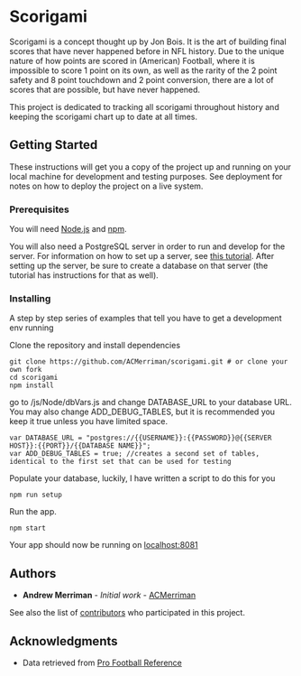 # Scorigami

Scorigami is a concept thought up by Jon Bois. It is the art of building final scores that have never happened before in NFL history. Due to the unique nature of how points are scored in (American) Football, where it is impossible to score 1 point on its own, as well as the rarity of the 2 point safety and 8 point touchdown and 2 point conversion, there are a lot of scores that are possible, but have never happened.

This project is dedicated to tracking all scorigami throughout history and keeping the scorigami chart up to date at all times.

## Getting Started

These instructions will get you a copy of the project up and running on your local machine for development and testing purposes. See deployment for notes on how to deploy the project on a live system.

### Prerequisites

You will need [Node.js](https://nodejs.org/en/) and [npm](https://www.npmjs.com/).

You will also need a PostgreSQL server in order to run and develop for the server. For information on how to set up a server, see [this tutorial](https://www.techrepublic.com/blog/diy-it-guy/diy-a-postgresql-database-server-setup-anyone-can-handle/). After setting up the server, be sure to create a database on that server (the tutorial has instructions for that as well).

### Installing

A step by step series of examples that tell you have to get a development env running

Clone the repository and install dependencies

```
git clone https://github.com/ACMerriman/scorigami.git # or clone your own fork
cd scorigami
npm install
```

go to /js/Node/dbVars.js and change DATABASE_URL to your database URL. You may also change ADD_DEBUG_TABLES, but it is recommended you keep it true unless you have limited space. 

```
var DATABASE_URL = "postgres://{{USERNAME}}:{{PASSWORD}}@{{SERVER HOST}}:{{PORT}}/{{DATABASE NAME}}";
var ADD_DEBUG_TABLES = true; //creates a second set of tables, identical to the first set that can be used for testing
```

Populate your database, luckily, I have written a script to do this for you

```
npm run setup
```

Run the app.

```
npm start
```

Your app should now be running on [localhost:8081](http://localhost:8081/)

## Authors

* **Andrew Merriman** - *Initial work* - [ACMerriman](https://github.com/ACMerriman)

See also the list of [contributors](https://github.com/ACMerriman/scorigami/graphs/contributors) who participated in this project.

## Acknowledgments

* Data retrieved from [Pro Football Reference](https://www.pro-football-reference.com/)
